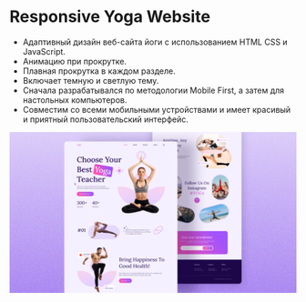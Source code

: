 # Responsive Yoga Website

- Адаптивный дизайн веб-сайта йоги с использованием HTML CSS и JavaScript.
- Анимацию при прокрутке.
- Плавная прокрутка в каждом разделе.
- Включает темную и светлую тему.
- Сначала разрабатывался по методологии Mobile First, а затем для настольных компьютеров.
- Совместим со всеми мобильными устройствами и имеет красивый и приятный пользовательский интерфейс.



![preview img](/preview.png)
